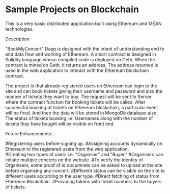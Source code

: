 # Sample Projects on Blockchain

This is a very basic distributed application built using Ethereum and MEAN technologies.

Description

"BookMyConcert" Dapp is designed with the intent of understanding end to end data flow and working of Ethereum.
A smart contract is designed in Solidity language whose compiled code is deployed on Geth.
When the contract is mined on Geth, it returns an address. The address returned is used in the web application to interact with the Ethereum blockchain contract. 

The project is that already registered users on Ethereum can login to the site and can book tickets giving their username and password and also the number of tickets they want to buy.
The request will be sent to Server where the contract function for booking tickets will be called. 
After successful booking of tickets on Ethereum blockchain, a particular event will be fired. And then the data will be stored in MongoDb database also.
The status of tickets booking i.e. Usernames along with the number of tickets they have bought will be visible on front end.


Future Enhancements:-

#Registering users before signing up.
#Assigning accounts dynamically on Ethereum to the registered users from the web application.  
#Creating two types of users i.e. "Organiser" and "Buyer."
#Organisers can initiate multiple concerts on the website.
#To verify the identity of Organisers, some proof of id documnets can be asked to upload at the site before organising any concert.
#Different status can be visible on the site to different users according to the user type.
#Direct fetching of status from Ethereum Blockchain.
#Providing tokens with ticket numbers to the buyers of tickets.